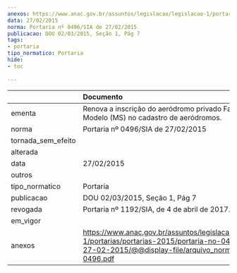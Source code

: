```yaml
---
anexos: https://www.anac.gov.br/assuntos/legislacao/legislacao-1/portarias/portarias-2015/portaria-no-0496-sia-de-27-02-2015/@@display-file/arquivo_norma/PA2015-0496.pdf
data: 27/02/2015
norma: Portaria nº 0496/SIA de 27/02/2015
publicacao: DOU 02/03/2015, Seção 1, Pág 7
tags:
- portaria
tipo_normatico: Portaria
hide: 
- toc 
 
---
```


|                    | Documento                                                                                                                                                         |
|:-------------------|:------------------------------------------------------------------------------------------------------------------------------------------------------------------|
| ementa             | Renova a inscrição do aeródromo privado Fazenda Modelo (MS) no cadastro de aeródromos.                                                                            |
| norma              | Portaria nº 0496/SIA de 27/02/2015                                                                                                                                |
| tornada_sem_efeito |                                                                                                                                                                   |
| alterada           |                                                                                                                                                                   |
| data               | 27/02/2015                                                                                                                                                        |
| outros             |                                                                                                                                                                   |
| tipo_normatico     | Portaria                                                                                                                                                          |
| publicacao         | DOU 02/03/2015, Seção 1, Pág 7                                                                                                                                    |
| revogada           | Portaria nº 1192/SIA, de 4 de abril de 2017.                                                                                                                      |
| em_vigor           |                                                                                                                                                                   |
| anexos             | https://www.anac.gov.br/assuntos/legislacao/legislacao-1/portarias/portarias-2015/portaria-no-0496-sia-de-27-02-2015/@@display-file/arquivo_norma/PA2015-0496.pdf |